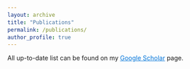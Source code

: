```yaml
---
layout: archive
title: "Publications"
permalink: /publications/
author_profile: true
---
```


<!-- {% if author.googlescholar %}
  You can also find my articles on <u><a href="{{author.googlescholar}}">my Google Scholar profile</a>.</u>
{% endif %}

{% include base_path %}

{% for post in site.publications reversed %}
  {% include archive-single.html %}
{% endfor %} -->
All up-to-date list can be found on my <a href="https://scholar.google.com/citations?user=3lmZN3gAAAAJ&hl=en" target="_blank" style="color: #0074d9;">Google Scholar</a> page.
<html lang="en">
<head>
    <meta charset="UTF-8">
    <meta name="viewport" content="width=device-width, initial-scale=1.0">
    <title>Your Publication Page</title>
    <style>
        /* Add your custom CSS styles here */
        .publication {
            display: flex;
            margin-bottom: 20px;
            align-items: center;
        }
        .publication img {
            max-width: 100%; /* Make the image responsive */
            max-height: 100px; /* Limit the height for consistency */
            margin-right: 20px;
        }
        .publication-info {
            flex-grow: 1;
        }
        .publication-title {
            font-size: 1.2em;
            font-weight: bold;
        }
        .publication-authors {
            font-style: italic;
        }
        .publication-venue {
            font-style: italic;
            color: #0074d9; /* Highlight the publication venue with blue color */
        }
        .publication-buttons {
            margin-top: 10px;
        }
        .publication-buttons a {
            margin-right: 10px;
            text-decoration: none;
            background-color: #0074d9;
            color: white;
            padding: 5px 10px;
            border-radius: 5px;
        }

        /* Media query for phone screens */
        @media (max-width: 768px) {
            .publication {
                flex-direction: column; /* Stack elements vertically */
                align-items: flex-start; /* Align items to the left */
            }
            .publication img {
                max-width: 100%; /* Make the image responsive */
                max-height: none; /* Remove max-height to adapt to content */
                margin-right: 0; /* Remove right margin */
                margin-bottom: 10px; /* Add bottom margin for spacing */
            }
        }
    </style>
</head>
<body>
    <!-- Replace this with your actual publications -->
    <div class="publication">
        <img src="/images/5wqa_gif.gif" alt="FACTIFY-5WQA: 5W Aspect-based Fact Verification through Question Answering.">
        <div class="publication-info">
            <div class="publication-title">FACTIFY-5WQA: 5W Aspect-based Fact Verification through Question Answering.</div>
            <div class="publication-venue"><b>ACL 2023</b></div>
            <div class="publication-authors">Anku Rani, <i><b>S.M Towhidul Islam Tonmoy</b></i>, Dwip D. Dalal, Shreya Gautam, Megha Chakraborty, Aman Chadha, Amit Sheth and Amitava Das.</div>
            
            <div class="publication-buttons">
                <a href="https://aclanthology.org/2023.acl-long.581/" target="_blank">PDF</a>
                <a href="\abstract\5wqa_abstract.html" target="_blank">Abstract</a>
                <a href="\bibtex\5wqa_bibtex.html" target="_blank">BibTeX</a>
                <a href="https://github.com/ankuranii/acl-5W-QA/tree/master" target="_blank">Code</a>
                <a href="https://huggingface.co/spaces/Towhidul/5WQA" target="_blank">Demo</a>
            </div>
        </div>
    </div>
      <div class="publication">
        <img src="/images/oog_gif.gif" alt="OOG-Optuna Optimized GAN Sampling Technique for Tabular Imbalanced Malware Data.">
        <div class="publication-info">
            <div class="publication-title">OOG-Optuna Optimized GAN Sampling Technique for Tabular Imbalanced Malware Data.</div>
            <div class="publication-venue"><b>IEEE International Conference on Big Data</b></div>
            <div class="publication-authors"><i><b>S.M Towhidul Islam Tonmoy</b></i>, S.M Mehedi Zaman</div>
            
            <div class="publication-buttons">
                <a href="https://ieeexplore.ieee.org/abstract/document/10020393/" target="_blank">PDF</a>
                <a href="\abstract\oog_abstract.html" target="_blank">Abstract</a>
                <a href="\bibtex\oog_bibtex.html" target="_blank">BibTeX</a>
            </div>
        </div>
    </div>

          <div class="publication">
        <!-- <img src="/images/oog_gif.gif" alt="Counter Turing Test (CT2): AI-Generated Text Detection is Not as Easy as You May Think - Introducing AI Detectability Index (ADI)."> -->
        <div class="publication-info">
            <div class="publication-title">Exploring the Relationship between LLM Hallucinations and Prompt Linguistic Nuances: Readability, Formality, and Concreteness</div>
            <div class="publication-venue"><b>Preprint</b></div>
            <div class="publication-authors">Vipula Rawte, Prachi Priya, <i><b>S.M Towhidul Islam Tonmoy</b></i>, S.M Mehedi Zaman, Amit Sheth, Amitava Das</div>
            
            <div class="publication-buttons">
                <a href="https://arxiv.org/abs/2309.11064" target="_blank">Arxiv</a>
                <!-- <a href="\abstract\oog_abstract.html" target="_blank">Abstract</a> -->
                <a href="\bibtex\hallucination_linguistic.html" target="_blank">BibTeX</a>
            </div>
        </div>
    </div>


          <div class="publication">
        <!-- <img src="/images/oog_gif.gif" alt="Counter Turing Test (CT2): AI-Generated Text Detection is Not as Easy as You May Think - Introducing AI Detectability Index (ADI)."> -->
        <div class="publication-info">
            <div class="publication-title">Counter Turing Test (CT2): AI-Generated Text Detection is Not as Easy as You May Think - Introducing AI Detectability Index (ADI).</div>
            <div class="publication-venue"><b>EMNLP 2023 Main</b></div>
            <div class="publication-authors">Megha Chakraborty, <i><b>S.M Towhidul Islam Tonmoy</b></i>, S M Mehedi Zaman, Shreya Gautam, Tanay
Kumar, Krish Sharma, Niyar R Barman, Chandan Gupta, Vinija Jain, Aman Chadha, Amit P. Sheth,
Amitava Das</div>
            
            <!-- <div class="publication-buttons">
                <a href="https://ieeexplore.ieee.org/abstract/document/10020393/" target="_blank">PDF</a>
                <a href="\abstract\oog_abstract.html" target="_blank">Abstract</a>
                <a href="\bibtex\oog_bibtex.html" target="_blank">BibTeX</a>
            </div> -->
        </div>
    </div>

              <div class="publication">
        <!-- <img src="/images/oog_gif.gif" alt="Counter Turing Test (CT2): AI-Generated Text Detection is Not as Easy as You May Think - Introducing AI Detectability Index (ADI)."> -->
        <div class="publication-info">
            <div class="publication-title">The Troubling Emergence of
Hallucination in Large Language Models - An Extensive Definition, Quantification, and
Prescriptive Remediations</div>
            <div class="publication-venue"><b>EMNLP 2023</b> Main</div>
            <div class="publication-authors">Vipula Rawte, SWAGATA CHAKRABORTY, Agnibh Pathak, ANUBHAV SARKAR, <i><b>S.M Towhidul
Islam Tonmoy</b></i>, Aman Chadha, Amit P. Sheth, Amitava Das</div>
            
            <!-- <div class="publication-buttons">
                <a href="https://ieeexplore.ieee.org/abstract/document/10020393/" target="_blank">PDF</a>
                <a href="\abstract\oog_abstract.html" target="_blank">Abstract</a>
                <a href="\bibtex\oog_bibtex.html" target="_blank">BibTeX</a>
            </div> -->
        </div>
    </div>

              <div class="publication">
        <!-- <img src="/images/oog_gif.gif" alt="Counter Turing Test (CT2): AI-Generated Text Detection is Not as Easy as You May Think - Introducing AI Detectability Index (ADI)."> -->
        <div class="publication-info">
            <div class="publication-title">Students’
Mental Wellbeing Prediction in Relation to Mobile Connectivity: A Comprehensive Study</div>
            <div class="publication-venue">Submitted to <b>Scientific Reports Journal</b></div>
            <div class="publication-authors"><i><b>S.M Towhidul Islam Tonmoy</b></i>, S.M Mehedi Zaman, Mirza Muntasir Nishat, Fahim Faisal</div>
            
            <!-- <div class="publication-buttons">
                <a href="https://ieeexplore.ieee.org/abstract/document/10020393/" target="_blank">PDF</a>
                <a href="\abstract\oog_abstract.html" target="_blank">Abstract</a>
                <a href="\bibtex\oog_bibtex.html" target="_blank">BibTeX</a>
            </div> -->
        </div>
    </div>


              <div class="publication">
        <!-- <img src="/images/oog_gif.gif" alt="Embeddings at BLP-2023 Task 2: Optimizing Fine-Tuned Transformers
with Cost-Sensitive Learning for Multiclass Sentiment Analysis"> -->
        <div class="publication-info">
            <div class="publication-title">Embeddings at BLP-2023 Task 2: Optimizing Fine-Tuned Transformers
with Cost-Sensitive Learning for Multiclass Sentiment Analysis</div>
            <div class="publication-venue"><b>EMNLP 2023 BLP Workshop</b></div>
            <div class="publication-authors"><i><b>S.M Towhidul Islam Tonmoy</b></i></div>
            
            <!-- <div class="publication-buttons">
                <a href="https://ieeexplore.ieee.org/abstract/document/10020393/" target="_blank">PDF</a>
                <a href="\abstract\oog_abstract.html" target="_blank">Abstract</a>
                <a href="\bibtex\oog_bibtex.html" target="_blank">BibTeX</a>
            </div> -->
        </div>
    </div>


    <!-- Add more publications in a similar format -->

</body>
</html>